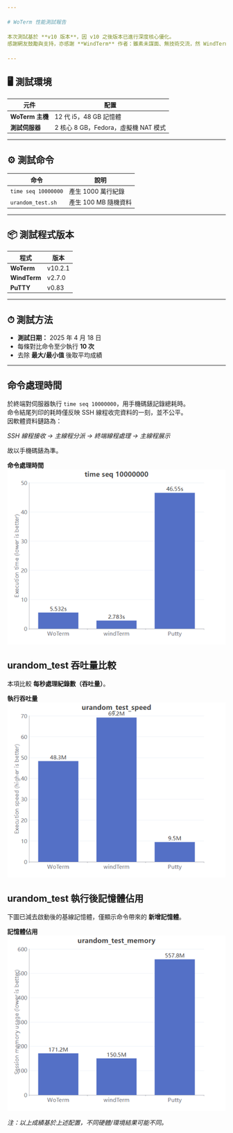 ```yaml
---

# WoTerm 性能測試報告

本次測試基於 **v10 版本**，因 v10 之後版本已進行深度核心優化。  
感謝網友鼓勵與支持，亦感謝 **WindTerm** 作者：雖素未謀面、無技術交流，然 WindTerm 實屬優秀軟體，WoTerm 部分功能亦參考其實現。

---
```


## 🖥 測試環境

| 元件        | 配置                             |
|-------------|----------------------------------|
| **WoTerm 主機** | 12 代 i5，48 GB 記憶體            |
| **測試伺服器** | 2 核心 8 GB，Fedora，虛擬機 NAT 模式 |

---

## ⚙ 測試命令

| 命令                | 說明               |
|---------------------|--------------------|
| `time seq 10000000` | 產生 1000 萬行紀錄 |
| `urandom_test.sh`   | 產生 100 MB 隨機資料 |

---

## 📦 測試程式版本

| 程式     | 版本    |
|----------|---------|
| **WoTerm**  | v10.2.1 |
| **WindTerm**| v2.7.0  |
| **PuTTY**   | v0.83   |

---

## ⏱ 測試方法

- **測試日期：** 2025 年 4 月 18 日  
- 每條對比命令至少執行 **10 次**  
- 去除 **最大/最小值** 後取平均成績  

---

## 命令處理時間

於終端對伺服器執行 `time seq 10000000`，用手機碼錶記錄總耗時。  
命令結尾列印的耗時僅反映 SSH 線程收完資料的一刻，並不公平。  
因軟體資料鏈路為：

*SSH 線程接收 → 主線程分派 → 終端線程處理 → 主線程展示*

故以手機碼錶為準。  

**命令處理時間**  
![](timeseq1.png)  


## urandom_test 吞吐量比較

本項比較 **每秒處理紀錄數（吞吐量）**。  

**執行吞吐量**  
![](urandom_test_speed.png)  


## urandom_test 執行後記憶體佔用

下圖已減去啟動後的基線記憶體，僅顯示命令帶來的 **新增記憶體**。  

**記憶體佔用**  
![](urandom_test_memory.png)  


*注：以上成績基於上述配置，不同硬體/環境結果可能不同。*
